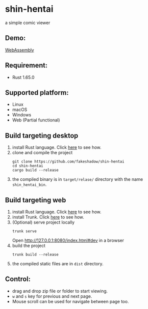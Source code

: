 # shin-hentai
a simple comic viewer

## Demo:
[WebAssembly](https://fakeshadow.github.io/)

## Requirement:
- Rust 1.65.0

## Supported platform:
- Linux
- macOS
- Windows
- Web (Partial functional)

## Build targeting desktop
1. install Rust language. Click [here](https://www.rust-lang.org/learn/get-started) to see how.
2. clone and compile the project
    ```commandline
    git clone https://github.com/fakeshadow/shin-hentai
    cd shin-hentai
    cargo build --release
    ```
3. the compiled binary is in `target/relase/` directory with the name `shin_hentai_bin`.

## Build targeting web
1. install Rust language. Click [here](https://www.rust-lang.org/learn/get-started) to see how.
2. install Trunk. Click [here](https://trunkrs.dev/#install) to see how.
3. (Optional) serve project locally
    ```commandline
    trunk serve
    ```
   Open http://127.0.0.1:8080/index.html#dev in a browser
4. build the project
   ```commandline
   trunk build --release
   ```
5. the compiled static files are in `dist` directory.

## Control:
- drag and drop zip file or folder to start viewing.
- `w` and `s` key for previous and next page.
- Mouse scroll can be used for navigate between page too.
